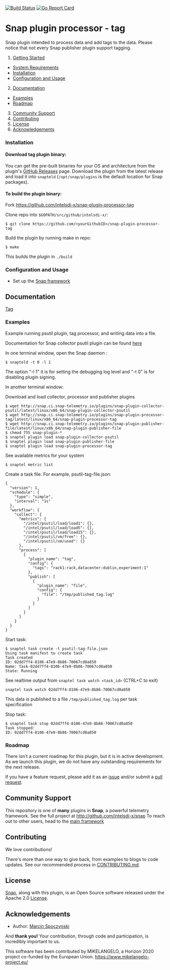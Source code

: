 [![Build Status](https://api.travis-ci.org/intelsdi-x/snap-plugin-processor-tag.svg)](https://travis-ci.org/intelsdi-x/snap-plugin-processor-tag)
[![Go Report Card](http://goreportcard.com/badge/intelsdi-x/snap-plugin-processor-tag)](http://goreportcard.com/report/intelsdi-x/snap-plugin-processor-tag)
# Snap plugin processor - tag
Snap plugin intended to process data and add tags to the data. Please notice that not every Snap publisher plugin support tagging.

1. [Getting Started](#getting-started)
  * [System Requirements](#system-requirements)
  * [Installation](#installation)
  * [Configuration and Usage](#configuration-and-usage)
2. [Documentation](#documentation)
  * [Examples](#examples)
  * [Roadmap](#roadmap)
3. [Community Support](#community-support)
4. [Contributing](#contributing)
5. [License](#license)
6. [Acknowledgements](#acknowledgements)

### Installation
#### Download tag plugin binary:
You can get the pre-built binaries for your OS and architecture from the plugin's [GitHub Releases](https://github.com/intelsdi-x/snap-plugin-processor-tag/releases) page. Download the plugin from the latest release and load it into `snapteld` (`/opt/snap/plugins` is the default location for Snap packages).

#### To build the plugin binary:
Fork https://github.com/intelsdi-x/snap-plugin-processor-tag

Clone repo into `$GOPATH/src/github/intelsdi-x/`:
```
$ git clone https://github.com/<yourGithubID>/snap-plugin-processor-tag
```
Build the plugin by running make in repo:
```
$ make
```
This builds the plugin in `./build`

### Configuration and Usage
* Set up the [Snap framework](https://github.com/intelsdi-x/snap#getting-started)

## Documentation
[Tag](https://en.wikipedia.org/wiki/Tag_URI_scheme)

### Examples
Example running psutil plugin, tag processor, and writing data into a file.

Documentation for Snap collector psutil plugin can be found [here](https://github.com/intelsdi-x/snap-plugin-collector-psutil)

In one terminal window, open the Snap daemon :
```
$ snapteld -t 0 -l 1
```
The option "-l 1" it is for setting the debugging log level and "-t 0" is for disabling plugin signing.

In another terminal window:

Download and load collector, processor and publisher plugins
```
$ wget http://snap.ci.snap-telemetry.io/plugins/snap-plugin-collector-psutil/latest/linux/x86_64/snap-plugin-collector-psutil
$ wget http://snap.ci.snap-telemetry.io/plugins/snap-plugin-processor-tag/latest/linux/x86_64/snap-plugin-processor-tag
$ wget http://snap.ci.snap-telemetry.io/plugins/snap-plugin-publisher-file/latest/linux/x86_64/snap-plugin-publisher-file
$ chmod 755 snap-plugin-*
$ snaptel plugin load snap-plugin-collector-psutil
$ snaptel plugin load snap-plugin-publisher-file
$ snaptel plugin load snap-plugin-processor-tag
```

See available metrics for your system
```
$ snaptel metric list
```

Create a task file. For example, psutil-tag-file.json:
```
{
  "version": 1,
  "schedule": {
    "type": "simple",
    "interval": "1s"
  },
  "workflow": {
    "collect": {
      "metrics": {
        "/intel/psutil/load/load1": {},
        "/intel/psutil/load/load5": {},
        "/intel/psutil/load/load15": {},
        "/intel/psutil/vm/free": {},
        "/intel/psutil/vm/used": {}
      },
      "process": [
        {
          "plugin_name": "tag",
          "config": {
            "tags": "rack1:rack,datacenter:dublin,experiment:1"
          },
          "publish": [
            {
              "plugin_name": "file",
              "config": {
                "file": "/tmp/published_tag.log"
              }
            }
          ]
        }
      ]
    }
  }
}
```
Start task:
```
$ snaptel task create -t psutil-tag-file.json
Using task manifest to create task
Task created
ID: 02dd7ff4-8106-47e9-8b86-70067cd0a850
Name: Task-02dd7ff4-8106-47e9-8b86-70067cd0a850
State: Running
```

See realtime output from `snaptel task watch <task_id>` (CTRL+C to exit)
```
snaptel task watch 02dd7ff4-8106-47e9-8b86-70067cd0a850
```

This data is published to a file `/tmp/published_tag.log` per task specification

Stop task:
```
$ snaptel task stop 02dd7ff4-8106-47e9-8b86-70067cd0a850
Task stopped:
ID: 02dd7ff4-8106-47e9-8b86-70067cd0a850
```

### Roadmap
There isn't a current roadmap for this plugin, but it is in active development. As we launch this plugin, we do not have any outstanding requirements for the next release.

If you have a feature request, please add it as an [issue](https://github.com/intelsdi-x/snap-plugin-processor-tag/issues/new) and/or submit a [pull request](https://github.com/intelsdi-x/snap-plugin-processor-tag/pulls).

## Community Support
This repository is one of **many** plugins in **Snap**, a powerful telemetry framework. See the full project at http://github.com/intelsdi-x/snap To reach out to other users, head to the [main framework](https://github.com/intelsdi-x/snap#community-support)

## Contributing
We love contributions!

There's more than one way to give back, from examples to blogs to code updates. See our recommended process in [CONTRIBUTING.md](CONTRIBUTING.md).

## License
[Snap](http://github.com/intelsdi-x/snap), along with this plugin, is an Open Source software released under the Apache 2.0 [License](LICENSE).

## Acknowledgements

* Author: [Marcin Spoczynski](https://github.com/sandlbn)

And **thank you!** Your contribution, through code and participation, is incredibly important to us.

This software has been contributed by MIKELANGELO, a Horizon 2020 project co-funded by the European Union. https://www.mikelangelo-project.eu/
